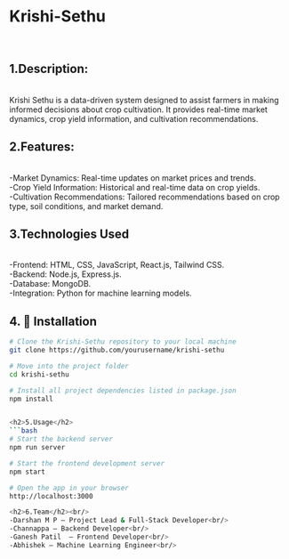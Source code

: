 <h1><b>Krishi-Sethu</b></h1>
<br/>

<h2>1.Description:</h2><br/>
Krishi Sethu is a data-driven system designed to assist farmers in making informed decisions about crop cultivation. It provides real-time market dynamics, crop yield information, and cultivation recommendations.<br/>

<h2>2.Features:</h2><br/>
-Market Dynamics: Real-time updates on market prices and trends.<br/>
-Crop Yield Information: Historical and real-time data on crop yields.<br/>
-Cultivation Recommendations: Tailored recommendations based on crop type, soil conditions, and market demand.<br/>

<h2>3.Technologies Used</h2> <br/>
-Frontend: HTML, CSS, JavaScript, React.js, Tailwind CSS.<br/>
-Backend: Node.js, Express.js.<br/>
-Database: MongoDB.<br/>
-Integration: Python for machine learning models.<br/>

<h2>4. 🧰 Installation</h2>

```bash
# Clone the Krishi‑Sethu repository to your local machine
git clone https://github.com/yourusername/krishi-sethu

# Move into the project folder
cd krishi-sethu

# Install all project dependencies listed in package.json
npm install


<h2>5.Usage</h2>
```bash
# Start the backend server
npm run server

# Start the frontend development server
npm start

# Open the app in your browser
http://localhost:3000

<h2>6.Team</h2><br/>
-Darshan M P – Project Lead & Full-Stack Developer<br/>
-Channappa – Backend Developer<br/>
-Ganesh Patil  – Frontend Developer<br/>
-Abhishek – Machine Learning Engineer<br/>



